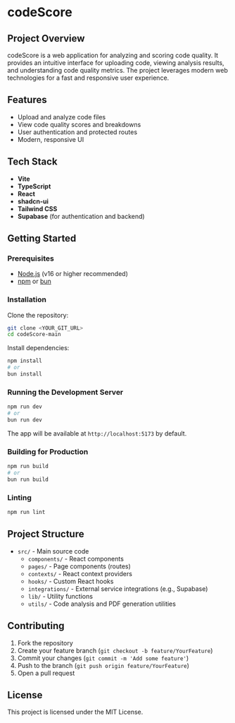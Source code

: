 # codeScore

## Project Overview

codeScore is a web application for analyzing and scoring code quality. It provides an intuitive interface for uploading code, viewing analysis results, and understanding code quality metrics. The project leverages modern web technologies for a fast and responsive user experience.

## Features
- Upload and analyze code files
- View code quality scores and breakdowns
- User authentication and protected routes
- Modern, responsive UI

## Tech Stack
- **Vite**
- **TypeScript**
- **React**
- **shadcn-ui**
- **Tailwind CSS**
- **Supabase** (for authentication and backend)

## Getting Started

### Prerequisites
- [Node.js](https://nodejs.org/) (v16 or higher recommended)
- [npm](https://www.npmjs.com/) or [bun](https://bun.sh/)

### Installation

Clone the repository:
```sh
git clone <YOUR_GIT_URL>
cd codeScore-main
```

Install dependencies:
```sh
npm install
# or
bun install
```

### Running the Development Server
```sh
npm run dev
# or
bun run dev
```

The app will be available at `http://localhost:5173` by default.

### Building for Production
```sh
npm run build
# or
bun run build
```

### Linting
```sh
npm run lint
```

## Project Structure
- `src/` - Main source code
  - `components/` - React components
  - `pages/` - Page components (routes)
  - `contexts/` - React context providers
  - `hooks/` - Custom React hooks
  - `integrations/` - External service integrations (e.g., Supabase)
  - `lib/` - Utility functions
  - `utils/` - Code analysis and PDF generation utilities

## Contributing
1. Fork the repository
2. Create your feature branch (`git checkout -b feature/YourFeature`)
3. Commit your changes (`git commit -m 'Add some feature'`)
4. Push to the branch (`git push origin feature/YourFeature`)
5. Open a pull request

## License
This project is licensed under the MIT License.